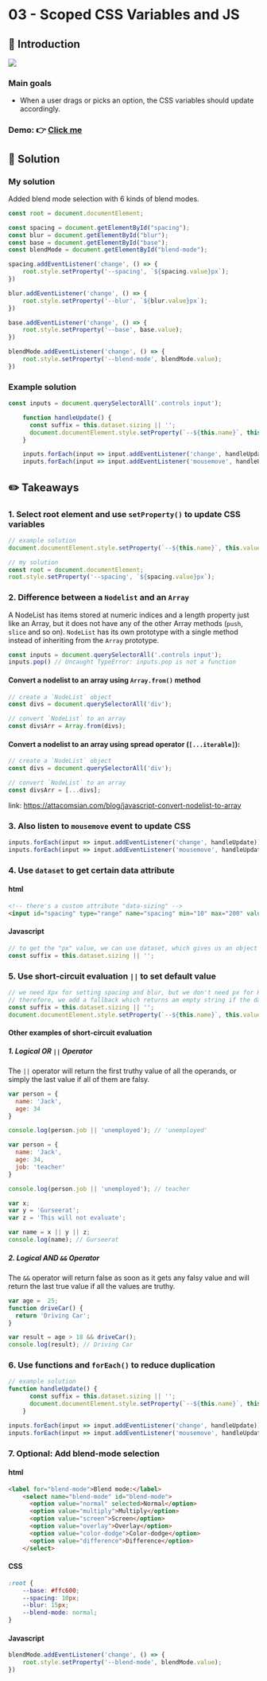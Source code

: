 # 03 - Scoped CSS Variables and JS
## :eyes: Introduction

![](./screenshot_1.jpg)

### Main goals

- When a user drags or picks an option, the CSS variables should update accordingly.

### Demo: 👉 [Click me](https://kellychi22.github.io/JavaScript30/03-CSS-Variables/)

## :pushpin: Solution

### My solution

Added blend mode selection with 6 kinds of blend modes.

```javascript
const root = document.documentElement;

const spacing = document.getElementById("spacing");
const blur = document.getElementById("blur");
const base = document.getElementById("base");
const blendMode = document.getElementById("blend-mode");

spacing.addEventListener('change', () => {
    root.style.setProperty('--spacing', `${spacing.value}px`);
})

blur.addEventListener('change', () => {
    root.style.setProperty('--blur', `${blur.value}px`);
})

base.addEventListener('change', () => {
    root.style.setProperty('--base', base.value);
})

blendMode.addEventListener('change', () => {
    root.style.setProperty('--blend-mode', blendMode.value);
})

```

### Example solution
```javascript
const inputs = document.querySelectorAll('.controls input');

    function handleUpdate() {
      const suffix = this.dataset.sizing || '';
      document.documentElement.style.setProperty(`--${this.name}`, this.value + suffix);
    }

    inputs.forEach(input => input.addEventListener('change', handleUpdate));
    inputs.forEach(input => input.addEventListener('mousemove', handleUpdate));
```

## :pencil2: Takeaways

### 1. Select root element and use `setProperty()` to update CSS variables

```javascript
// example solution
document.documentElement.style.setProperty(`--${this.name}`, this.value + suffix);

// my solution
const root = document.documentElement;
root.style.setProperty('--spacing', `${spacing.value}px`);
```

### 2. Difference between a `Nodelist` and an `Array` 

A NodeList has items stored at numeric indices and a length property just like an Array, but it does not have any of the other Array methods (`push`, `slice` and so on). `NodeList` has its own prototype with a single method instead of inheriting from the `Array` prototype.

```javascript
const inputs = document.querySelectorAll('.controls input');
inputs.pop() // Uncaught TypeError: inputs.pop is not a function
```

#### Convert a nodelist to an array using `Array.from()` method

```javascript
// create a `NodeList` object
const divs = document.querySelectorAll('div');

// convert `NodeList` to an array
const divsArr = Array.from(divs);
```

#### Convert a nodelist to an array using spread operator (`[...iterable]`):
```javascript
// create a `NodeList` object
const divs = document.querySelectorAll('div');

// convert `NodeList` to an array
const divsArr = [...divs];
```

link: https://attacomsian.com/blog/javascript-convert-nodelist-to-array

### 3. Also listen to `mousemove` event to update CSS 

```javascript
inputs.forEach(input => input.addEventListener('change', handleUpdate));
inputs.forEach(input => input.addEventListener('mousemove', handleUpdate));
```
### 4. Use `dataset` to get certain data attribute

#### html
```html
<!-- there's a custom attribute "data-sizing" -->
<input id="spacing" type="range" name="spacing" min="10" max="200" value="10" data-sizing="px">
```
#### Javascript
```javascript
// to get the "px" value, we can use dataset, which gives us an object including all custom data attributes
const suffix = this.dataset.sizing || '';
```

### 5. Use short-circuit evaluation `||` to set default value

```javascript
// we need Xpx for setting spacing and blur, but we don't need px for HEX color
// therefore, we add a fallback which returns am empty string if the data-sizing is undefined
const suffix = this.dataset.sizing || '';
document.documentElement.style.setProperty(`--${this.name}`, this.value + suffix);
```
#### Other examples of short-circuit evaluation
##### 1. Logical OR `||` Operator
The `||` operator will return the first truthy value of all the operands, or simply the last value if all of them are falsy.
```javascript
var person = {
  name: 'Jack',
  age: 34
}

console.log(person.job || 'unemployed'); // 'unemployed'
```

```javascript
var person = {
  name: 'Jack',
  age: 34,
  job: 'teacher'
}

console.log(person.job || 'unemployed'); // teacher
```

```javascript
var x;
var y = 'Gurseerat';
var z = 'This will not evaluate';

var name = x || y || z;
console.log(name); // Gurseerat
```
##### 2. Logical AND `&&` Operator
   The `&&` operator will return false as soon as it gets any falsy value and will return the last true value if all the values are truthy.
```javascript
var age =  25;
function driveCar() {
  return 'Driving Car';
}

var result = age > 18 && driveCar();
console.log(result); // Driving Car
```
### 6. Use functions and `forEach()` to reduce duplication

```javascript
// example solution
function handleUpdate() {
      const suffix = this.dataset.sizing || '';
      document.documentElement.style.setProperty(`--${this.name}`, this.value + suffix);
    }

inputs.forEach(input => input.addEventListener('change', handleUpdate));
inputs.forEach(input => input.addEventListener('mousemove', handleUpdate));
```


### 7. Optional: Add blend-mode selection
#### html
```html
<label for="blend-mode">Blend mode:</label>
    <select name="blend-mode" id="blend-mode">
      <option value="normal" selected>Normal</option>
      <option value="multiply">Multiply</option>
      <option value="screen">Screen</option>
      <option value="overlay">Overlay</option>
      <option value="color-dodge">Color-dodge</option>
      <option value="difference">Difference</option>
    </select>
```
#### CSS
```css
:root {
    --base: #ffc600;
    --spacing: 10px;
    --blur: 15px;
    --blend-mode: normal;
}
```
#### Javascript
```javascript
blendMode.addEventListener('change', () => {
    root.style.setProperty('--blend-mode', blendMode.value);
})
```
